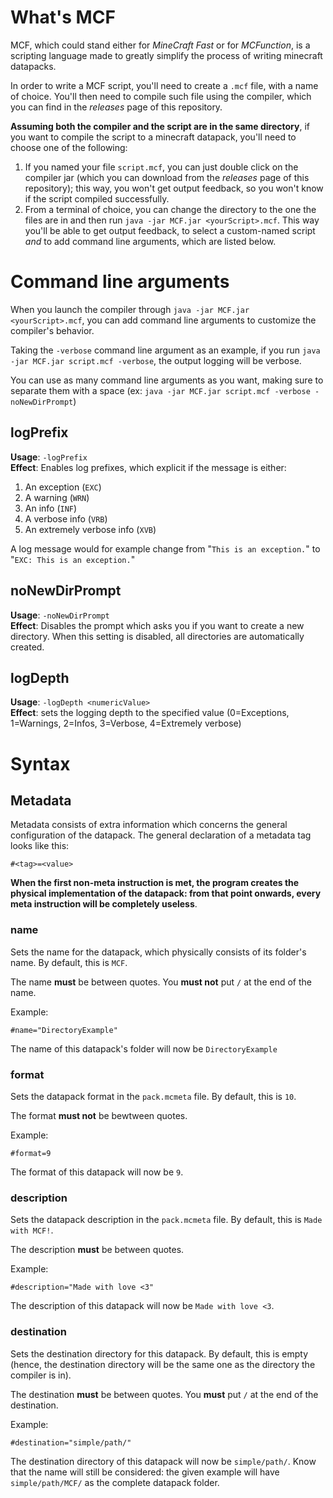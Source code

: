 # What's MCF
MCF, which could stand either for *MineCraft Fast* or for *MCFunction*, is a scripting language made to greatly simplify the process of writing minecraft datapacks.

In order to write a MCF script, you'll need to create a `.mcf` file, with a name of choice. You'll then need to compile such file using the compiler, which you can find in the *releases* page of this repository.

**Assuming both the compiler and the script are in the same directory**, if you want to compile the script to a minecraft datapack, you'll need to choose one of the following:
1. If you named your file `script.mcf`, you can just double click on the compiler jar (which you can download from the *releases* page of this repository); this way, you won't get output feedback, so you won't know if the script compiled successfully.
2. From a terminal of choice, you can change the directory to the one the files are in and then run `java -jar MCF.jar <yourScript>.mcf`. This way you'll be able to get output feedback, to select a custom-named script *and* to add command line arguments, which are listed below.
# Command line arguments
When you launch the compiler through `java -jar MCF.jar <yourScript>.mcf`, you can add command line arguments to customize the compiler's behavior.

Taking the `-verbose` command line argument as an example, if you run `java -jar MCF.jar script.mcf -verbose`, the output logging will be verbose.

You can use as many command line arguments as you want, making sure to separate them with a space (ex: `java -jar MCF.jar script.mcf -verbose -noNewDirPrompt`)

## logPrefix
**Usage**: `-logPrefix`  
**Effect**: Enables log prefixes, which explicit if the message is either:
1. An exception (`EXC`)
2. A warning (`WRN`)
3. An info (`INF`)
4. A verbose info (`VRB`)
5. An extremely verbose info (`XVB`)

A log message would for example change from "`This is an exception.`" to "`EXC: This is an exception.`"

## noNewDirPrompt
**Usage**: `-noNewDirPrompt`  
**Effect**: Disables the prompt which asks you if you want to create a new directory. When this setting is disabled, all directories are automatically created.

## logDepth
**Usage**: `-logDepth <numericValue>`  
**Effect**: sets the logging depth to the specified value (0=Exceptions, 1=Warnings, 2=Infos, 3=Verbose, 4=Extremely verbose)

# Syntax
## Metadata
Metadata consists of extra information which concerns the general configuration of the datapack. The general declaration of a metadata tag looks like this:
```
#<tag>=<value>
```

**When the first non-meta instruction is met, the program creates the physical implementation of the datapack: from that point onwards, every meta instruction will be completely useless**.

### name
Sets the name for the datapack, which physically consists of its folder's name. By default, this is `MCF`.

The name **must** be between quotes. You **must not** put `/` at the end of the name.

Example:
```
#name="DirectoryExample"
```

The name of this datapack's folder will now be `DirectoryExample`

### format
Sets the datapack format in the `pack.mcmeta` file. By default, this is `10`.

The format **must not** be bewtween quotes.

Example:
```
#format=9
```

The format of this datapack will now be `9`.

### description
Sets the datapack description in the `pack.mcmeta` file. By default, this is `Made with MCF!`.

The description **must** be between quotes.

Example:
```
#description="Made with love <3"
```
The description of this datapack will now be `Made with love <3`.

### destination
Sets the destination directory for this datapack. By default, this is empty (hence, the destination directory will be the same one as the directory the compiler is in).

The destination **must** be between quotes. You **must** put `/` at the end of the destination.

Example:
```
#destination="simple/path/"
```
The destination directory of this datapack will now be `simple/path/`. Know that the name will still be considered: the given example will have `simple/path/MCF/` as the complete datapack folder.